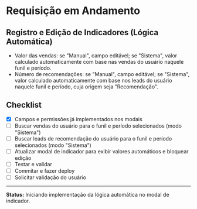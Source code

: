 # Requisição em Andamento

## Registro e Edição de Indicadores (Lógica Automática)
- Valor das vendas: se "Manual", campo editável; se "Sistema", valor calculado automaticamente com base nas vendas do usuário naquele funil e período.
- Número de recomendações: se "Manual", campo editável; se "Sistema", valor calculado automaticamente com base nos leads do usuário naquele funil e período, cuja origem seja "Recomendação".

## Checklist
- [x] Campos e permissões já implementados nos modais
- [ ] Buscar vendas do usuário para o funil e período selecionados (modo "Sistema")
- [ ] Buscar leads de recomendação do usuário para o funil e período selecionados (modo "Sistema")
- [ ] Atualizar modal de indicador para exibir valores automáticos e bloquear edição
- [ ] Testar e validar
- [ ] Commitar e fazer deploy
- [ ] Solicitar validação do usuário

---

**Status:** Iniciando implementação da lógica automática no modal de indicador. 